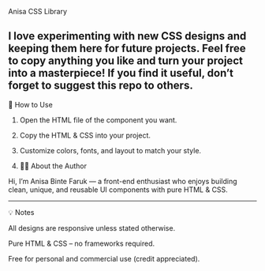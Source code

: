 Anisa CSS Library

I love experimenting with new CSS designs and keeping them here for future projects.
Feel free to copy anything you like and turn your project into a masterpiece!
If you find it useful, don’t forget to suggest this repo to others.
---

🚀 How to Use

1. Open the HTML file of the component you want.


2. Copy the HTML & CSS into your project.


3. Customize colors, fonts, and layout to match your style.
4. 👩‍💻 About the Author

Hi, I’m Anisa Binte Faruk — a front-end enthusiast who enjoys building clean, unique, and reusable UI components with pure HTML & CSS.


---

💡 Notes

All designs are responsive unless stated otherwise.

Pure HTML & CSS – no frameworks required.

Free for personal and commercial use (credit appreciated).
